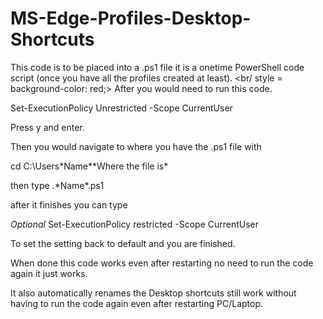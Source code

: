 # MS-Edge-Profiles-Desktop-Shortcuts

This code is to be placed into a .ps1 file it is a onetime PowerShell code script (once you have all the profiles created at least).
<br/ style = background-color: red;>
After you would need to run this code.

Set-ExecutionPolicy Unrestricted -Scope CurrentUser

Press y and enter.

Then you would navigate to where you have the .ps1 file with

cd C:\Users\*Name*\*Where the file is*

then type .\*Name*.ps1

after it finishes you can type

*Optional*
Set-ExecutionPolicy restricted -Scope CurrentUser

To set the setting back to default and you are finished.

When done this code works even after restarting no need to run the code again it just works.

It also automatically renames the Desktop shortcuts still work without having to run the code again even after restarting PC/Laptop.
